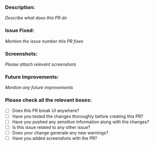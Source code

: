 ### Description:
_Describe what does this PR do_

### Issue Fixed:
_Mention the issue number this PR fixes_

### Screenshots:
_Please attach relevant screenshots_

### Future Improvements:
_Mention any future improvements_

### Please check all the relevant boxes:
- [ ] Does this PR break UI anywhere?
- [ ] Have you tested the changes thoroughly before creating this PR?
- [ ] Have you pushed any sensitive information along with the changes?
- [ ] Is this issue related to any other issue?
- [ ] Does your change generate any new warnings?
- [ ] Have you added screenshots with the PR?
